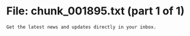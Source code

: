 ﻿# File: chunk_001895.txt (part 1 of 1)
```
Get the latest news and updates directly in your inbox.
```

